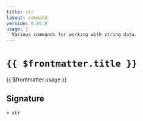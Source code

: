 ```yaml
---
title: str
layout: command
version: 0.60.0
usage: |
  Various commands for working with string data.
---
```


# `{{ $frontmatter.title }}`

<div style='white-space: pre-wrap;'>{{ $frontmatter.usage }}</div>

## Signature

`> str `
